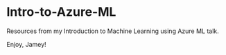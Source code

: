 # Intro-to-Azure-ML
Resources from my Introduction to Machine Learning using Azure ML talk.

Enjoy, Jamey!
